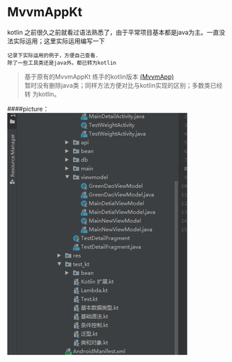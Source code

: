 # MvvmAppKt
kotlin 之前很久之前就看过语法熟悉了，由于平常项目基本都是java为主。一直没法实际运用；这里实际运用编写一下

    记录下实际运用的例子，方便自己查看.
    除了一些工具类还是java外。都已转为kotlin
 
 
 >  基于原有的MvvmAppKt 练手的kotlin版本 [(MvvmApp)](https://mp.weixin.qq.com/s/d9QCoBP6kV9VSWvVldVVwA)  
 暂时没有删除java类；同样方法方便对比与kotlin实现的区别；多数类已经转 为kotlin。


####picture：
![MvvmAppKt-master](https://github.com/yezihengok/MvvmAppKt/blob/master/screenshots/device-1.png)

